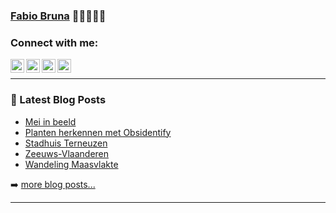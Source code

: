 ### [Fabio Bruna][website] 👋👋🏼👋🏿

### Connect with me:

[<img align="left" alt="Fabio Bruna | Twitter" width="22px" src="https://cdn.jsdelivr.net/npm/simple-icons@v3/icons/twitter.svg" />][twitter]
[<img align="left" alt="Fabio Bruna | LinkedIn" width="22px" src="https://cdn.jsdelivr.net/npm/simple-icons@v3/icons/linkedin.svg" />][linkedin]
[<img align="left" alt="Fabio Bruna | Instagram" width="22px" src="https://cdn.jsdelivr.net/npm/simple-icons@v3/icons/instagram.svg" />][instagram]
[<img align="left" alt="Fabio Bruna | Spotify" width="22px" src="https://cdn.jsdelivr.net/npm/simple-icons@v3/icons/spotify.svg" />][spotify]

<br />

---

### 📕 Latest Blog Posts

<!-- BLOG-POST-LIST:START -->
- [Mei in beeld](https://fabiobruna.nl/2021/06/02/april-in-beeld/)
- [Planten herkennen met Obsidentify](https://fabiobruna.nl/2021/05/23/planten-herkennen-met-obsidentify/)
- [Stadhuis Terneuzen](https://fabiobruna.nl/2021/05/09/stadhuis-terneuzen/)
- [Zeeuws-Vlaanderen](https://fabiobruna.nl/2021/05/07/zeeuws-vlaanderen/)
- [Wandeling Maasvlakte](https://fabiobruna.nl/2021/05/02/wandeling-maasvlakte/)
<!-- BLOG-POST-LIST:END -->

➡️ [more blog posts...](https://fabiobruna.nl)

---

[website]: https://fabiobruna.nl
[twitter]: https://twitter.com/fabiobruna
[instagram]: https://instagram.com/fa.biobruna
[linkedin]: https://linkedin.com/in/fabiobruna
[spotify]: https://open.spotify.com/user/fabiobruna
